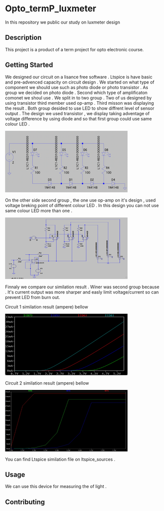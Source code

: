 # Opto_termP_luxmeter
In this repository we public our study on luxmeter design

## Description
This project is a product of a term project for opto electronic course.


## Getting Started
We designed our circuit on a lisance free software . Ltspice is have basic and pre-advenced capacity on circuit design . 
We started on what type of component we should use such as photo diode or photo transistor . As group we decided on photo diode . 
Second which type of amplificaton comonet we shoul use . We split in to two group . Two of us designed by using transistor third member used op-amp . 
Third misson was displaying the result . Both group desided to use LED to show diffrent level of sensor output .
The design we used transistor , we display taking adventage of voltage difference by using diode and so that first group could use same colour LED . 


<img src="images/circuit1_shematic.png" alt="Circuit 1 design (ampere)" width="400" height="200">

On the other side second group , the one use op-amp on it's design  , used voltage breking point of different colour LED . In this design you can not use same colour LED more than one . 


<img src="images/circuit2_shematic.png" alt="Circuit 2 design (ampere)" width="400" height="200">

Finnaly we compare our similation result . Winer was second group because . It's current output was more sharper and easly limit voltage/current so can prevent LED from burn out.


Circuit 1 similation result (ampere) bellow 

<img src="images/circuit1_current_comperison.png" alt="Circuit 1 similation result (ampere)" width="400" height="200">


Circuit 2 similation result (ampere) bellow 

<img src="images/circuit2_current_comperison.png" alt="Circuit 2 similation result (ampere)" width="400" height="200">


You can find Ltspice similation file on ltspice_sources .



## Usage
We can use this device for measuring the of light . 

## Contributing                                                                                                                                                                     


